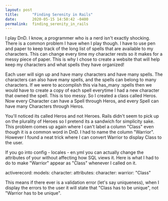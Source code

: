 ```yaml
---
layout: post
title:      "Finding Serenity in Rails"
date:       2020-05-15 14:50:42 -0400
permalink:  finding_serenity_in_rails
---
```


I play DnD.  I know, a programmer who is a nerd isn't exactly shocking.  There is a common problem I have when I play though.  I have to use pen and paper to keep track of the long list of spells that are available to my characters.  This can change every time my character rests so it makes for a messy piece of paper.  This is why I chose to create a website that will help keep my characters and what spells they have organized!  

Each user will sign up and have many characters and have many spells.  The characters can also have many spells, and the spells can belong to many characters.  If we were to accomplish this via has_many :spells then we would have to create a copy of each spell everytime I had a new character that owned the spell.  This is too messy.  So I created a class called Heros.  Now every Character can have a Spell through Heros, and every Spell can have many Characters through Heros.  

You'll noticed its called Heros and not Heroes.  Rails didn't seem to pick up on the plurality of Heroes so I pretend its a sandwich for simplicity sake.  This problem comes up again where I can't label a column "Class" even though it is a common word in DnD.  I had to name the column "Warrior".  However I found a neat trick where I can convert Warrior to display Class to the user.

If you go into config - locales - en.yml you can actually change the attributes of your without affecting how SQL views it.  Here is what I had to do to make "Warrior" appear as "Class" whenever I called on it.

  activerecord:
    models:
      character:
    attributes:
      character:
        warrior: "Class"
				
This means if there ever is a validation error (let's say uniqueness), when I display the errors to the user it will state that "Class has to be unique", not "Warrior has to be unique".  

